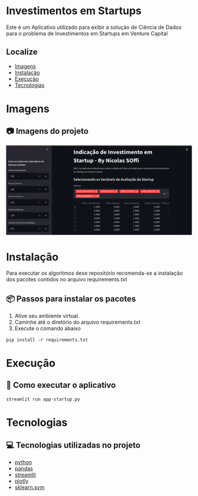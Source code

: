 # Investimentos em Startups
Este é um Aplicativo utilizado para exibir a solução de Ciência de Dados para o problema de Investimentos em Startups em Venture Capital

## Localize
* [Imagens](#Imagens)
* [Instalação](#Instalação)
* [Execução](#Execução)
* [Tecnologias](#Tecnologias)

# Imagens

## 📷 Imagens do projeto

![Alt text](painel.png?raw=true "Painel")

# Instalação
Para executar os algoritmos dese repositório recomenda-se a 
instalação dos pacotes contidos no arquivo requirements.txt

## 📦 Passos para instalar os pacotes

1. Ative seu ambiente virtual.
2. Caminhe até o diretório do arquivo requirements.txt
3. Execute o comando abaixo

```
pip install -r requirements.txt
```

# Execução

## 🚀 Como executar o aplicativo

```
streamlit run app-startup.py
```

# Tecnologias

## 💻 Tecnologias utilizadas no projeto

* [python](https://www.python.org/)
* [pandas](https://pandas.pydata.org/)
* [streamlit](https://www.streamlit.io/) 
* [plotly](https://plotly.com/python/plotly-express/)
* [sklearn.svm](https://scikit-learn.org/stable/modules/generated/sklearn.svm.SVC.html)
